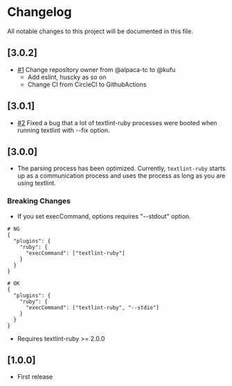 # Changelog

All notable changes to this project will be documented in this file.

## [3.0.2]

- [#1](https://github.com/kufu/textlint-plugin-ruby/pull/1) Change repository owner from @alpaca-tc to @kufu
  - Add eslint, huscky as so on
  - Change CI from CircleCI to GithubActions

## [3.0.1]

- [#2](https://github.com/alpaca-tc/textlint-plugin-ruby/pull/2) Fixed a bug that a lot of textlint-ruby processes were booted when running textlint with --fix option.

## [3.0.0]

- The parsing process has been optimized. Currently, `textlint-ruby` starts up as a communication process and uses the process as long as you are using textlint.

### Breaking Changes

- If you set execCommand, options requires "--stdout" option.

```
# NG
{
  "plugins": {
    "ruby": {
      "execCommand": ["textlint-ruby"]
    }
  }
}

# OK
{
  "plugins": {
    "ruby": {
      "execCommand": ["textlint-ruby", "--stdio"]
    }
  }
}
```

- Requires textlint-ruby >= 2.0.0
 
## [1.0.0]

- First release
